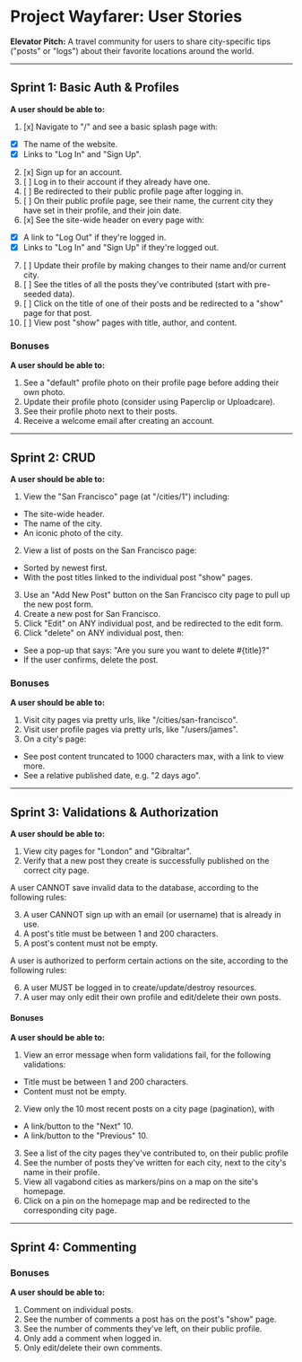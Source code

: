# Project Wayfarer: User Stories

**Elevator Pitch:** A travel community for users to share city-specific tips ("posts" or "logs") about their favorite locations around the world.

---

## Sprint 1: Basic Auth & Profiles

**A user should be able to:**

1. [x] Navigate to "/" and see a basic splash page with:
- [x] The name of the website.
- [x] Links to "Log In" and "Sign Up".
2. [x] Sign up for an account.
3. [ ] Log in to their account if they already have one.
4. [ ] Be redirected to their public profile page after logging in.
5. [ ] On their public profile page, see their name, the current city they have set in their profile, and their join date.
6. [x] See the site-wide header on every page with:
- [x] A link to "Log Out" if they're logged in.
- [x] Links to "Log In" and "Sign Up" if they're logged out.
7. [ ] Update their profile by making changes to their name and/or current city.
8. [ ] See the titles of all the posts they've contributed (start with pre-seeded data).
9. [ ] Click on the title of one of their posts and be redirected to a "show" page for that post.
10. [ ] View post "show" pages with title, author, and content.

### Bonuses

**A user should be able to:**

1. See a "default" profile photo on their profile page before adding their own photo.
2. Update their profile photo (consider using Paperclip or Uploadcare).
3. See their profile photo next to their posts.
4. Receive a welcome email after creating an account.

---

## Sprint 2: CRUD

**A user should be able to:**

1. View the "San Francisco" page (at "/cities/1") including:

- The site-wide header.
- The name of the city.
- An iconic photo of the city.

2. View a list of posts on the San Francisco page:

- Sorted by newest first.
- With the post titles linked to the individual post "show" pages.

3. Use an "Add New Post" button on the San Francisco city page to pull up the new post form.
4. Create a new post for San Francisco<!--(**Hint:** <a href="http://guides.rubyonrails.org/routing.html#nested-resources" target="_blank">nested resources</a>)-->.
5. Click "Edit" on ANY individual post, and be redirected to the edit form.
6. Click "delete" on ANY individual post, then:

- See a pop-up that says: "Are you sure you want to delete #{title}?"
- If the user confirms, delete the post.

### Bonuses

**A user should be able to:**

1. Visit city pages via pretty urls, like "/cities/san-francisco".
2. Visit user profile pages via pretty urls, like "/users/james".
3. On a city's page:

- See post content truncated to 1000 characters max, with a link to view more.
- See a relative published date, e.g. "2 days ago".

---

## Sprint 3: Validations & Authorization

**A user should be able to:**

1. View city pages for "London" and "Gibraltar".
2. Verify that a new post they create is successfully published on the correct city page.

A user CANNOT save invalid data to the database, according to the following rules:

3. A user CANNOT sign up with an email (or username) that is already in use.
4. A post's title must be between 1 and 200 characters.
5. A post's content must not be empty.

A user is authorized to perform certain actions on the site, according to the following rules:

6. A user MUST be logged in to create/update/destroy resources.
7. A user may only edit their own profile and edit/delete their own posts.

#### Bonuses

**A user should be able to:**

1. View an error message when form validations fail, for the following validations:

- Title must be between 1 and 200 characters.
- Content must not be empty.

2. View only the 10 most recent posts on a city page (pagination), with

- A link/button to the "Next" 10.
- A link/button to the "Previous" 10.

3. See a list of the city pages they've contributed to, on their public profile
4. See the number of posts they've written for each city, next to the city's name in their profile.
5. View all vagabond cities as markers/pins on a map on the site's homepage.
6. Click on a pin on the homepage map and be redirected to the corresponding city page.

---

## Sprint 4: Commenting

### Bonuses

**A user should be able to:**

1. Comment on individual posts.
2. See the number of comments a post has on the post's "show" page.
3. See the number of comments they've left, on their public profile.
4. Only add a comment when logged in.
5. Only edit/delete their own comments.
